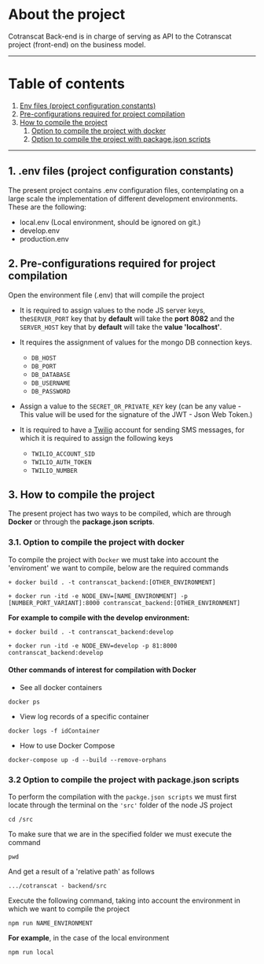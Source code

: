 # About the project
Cotranscat Back-end is in charge of serving as API to the Cotranscat project (front-end) on the business model.

-------------

# Table of contents

1. [Env files (project configuration constants)](#envFiles)
2. [Pre-configurations required for project compilation](#preconfigurationsRequiredCompilation)
3. [How to compile the project](#howToCompileTheProject)
    1. [Option to compile the project with docker](#optionToCompileTheProjectWithDocker)
    2. [Option to compile the project with package.json scripts](#optionToCompileTheProjectWithPackagejsonScripts)
-------------

## 1. .env files (project configuration constants) <a id="envFiles"/>

The present project contains .env configuration files, contemplating on a large scale the implementation of different development environments. These are the following:

+ local.env (Local environment, should be ignored on git.)
+ develop.env
+ production.env

## 2. Pre-configurations required for project compilation <a id="preconfigurationsRequiredCompilation"/>

Open the environment file (.env) that will compile the project

+ It is required to assign values to the node JS server keys, the`SERVER_PORT` key that by **default** will take the **port 8082** and the `SERVER_HOST` key that by **default** will take the **value 'localhost'**.

    
+ It requires the assignment of values for the mongo DB connection keys.
    - `DB_HOST`
    - `DB_PORT`
    - `DB_DATABASE`
    - `DB_USERNAME`
    - `DB_PASSWORD`

+ Assign a value to the `SECRET_OR_PRIVATE_KEY` key (can be any value - This value will be used for the signature of the JWT - Json Web Token.)

+ It is required to have a [Twilio](https://www.twilio.com/try-twilio?utm_source=google&utm_medium=cpc&utm_term=twilio&utm_campaign=Sitelink_G_S_LATAM_Brand_Twilio_Spanish&cq_plac=&cq_net=g&cq_pos=&cq_med=&cq_plt=gp&gclid=CjwKCAiA2rOeBhAsEiwA2Pl7Q-kWEg4qIJVn6R_KMSvwqy9QYIPz3eOJ5yFO92xgWFQPi3NfKiTQihoCh3AQAvD_BwE) account for sending SMS messages, for which it is required to assign the following keys
    - `TWILIO_ACCOUNT_SID`
    - `TWILIO_AUTH_TOKEN`
    - `TWILIO_NUMBER`

 
## 3. How to compile the project <a id="howToCompileTheProject"/>

The present project has two ways to be compiled, which are through **Docker** or through the **package.json scripts**.

### 3.1. Option to compile the project with docker <a id="optionToCompileTheProjectWithDocker"/>

To compile the project with `Docker` we must take into account the 'enviroment' we want to compile, below are the required commands

``` console
+ docker build . -t contranscat_backend:[OTHER_ENVIRONMENT]

+ docker run -itd -e NODE_ENV=[NAME_ENVIRONMENT] -p [NUMBER_PORT_VARIANT]:8000 contranscat_backend:[OTHER_ENVIRONMENT]
```

**For example to compile with the develop environment:**

``` console
+ docker build . -t contranscat_backend:develop

+ docker run -itd -e NODE_ENV=develop -p 81:8000 contranscat_backend:develop
```

#### Other commands of interest for compilation with Docker 

+ See all docker containers

``` console
docker ps
```

+ View log records of a specific container

``` console
docker logs -f idContainer
```

+ How to use Docker Compose

``` console
docker-compose up -d --build --remove-orphans
```

### 3.2 Option to compile the project with package.json scripts <a id="optionToCompileTheProjectWithPackagejsonScripts"/>

To perform the compilation with the `packge.json scripts` we must first locate through the terminal on the `'src'` folder of the node JS project

``` console
cd /src
```

To make sure that we are in the specified folder we must execute the command

``` console
pwd
```

And get a result of a 'relative path' as follows

``` console
.../cotranscat - backend/src
```

Execute the following command, taking into account the environment in which we want to compile the project

``` console
npm run NAME_ENVIRONMENT
```

**For example**, in the case of the local environment

``` console
npm run local
```